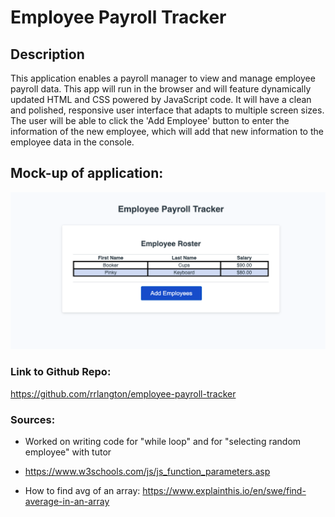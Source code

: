 # Employee Payroll Tracker

## Description

This application enables a payroll manager to view and manage employee payroll data. This app will run in the browser and will feature dynamically updated HTML and CSS powered by JavaScript code. It will have a clean and polished, responsive user interface that adapts to multiple screen sizes. The user will be able to click the 'Add Employee' button to enter the information of the new employee, which will add that new information to the employee data in the console. 

## Mock-up of application: 

![Image of the completed Application.](./index.png)

### Link to Github Repo:

https://github.com/rrlangton/employee-payroll-tracker

### Sources:

* Worked on writing code for "while loop" and for "selecting random employee" with tutor

* https://www.w3schools.com/js/js_function_parameters.asp

* How to find avg of an array: https://www.explainthis.io/en/swe/find-average-in-an-array
